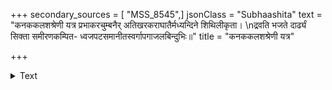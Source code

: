 +++
secondary_sources = [ "MSS_8545",]
jsonClass = "Subhaashita"
text = "कनककलशश्रेणी यत्र प्रभाकरचुम्बनैर् अतिखरकराघातैर्मध्यन्दिने शिथिलीकृता।  \nद्रवति भजते दार्ढ्यं सिक्ता समीरणकम्पित- ध्वजपटसमानीतस्वर्गापगाजलबिन्दुभिः॥"
title = "कनककलशश्रेणी यत्र"

+++

<details><summary>Text</summary>

कनककलशश्रेणी यत्र प्रभाकरचुम्बनैर् अतिखरकराघातैर्मध्यन्दिने शिथिलीकृता।  
द्रवति भजते दार्ढ्यं सिक्ता समीरणकम्पित- ध्वजपटसमानीतस्वर्गापगाजलबिन्दुभिः॥
</details>
